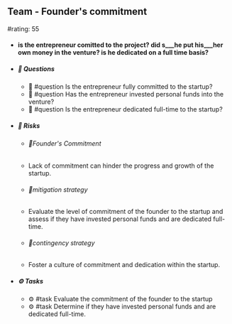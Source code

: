 ## Team - Founder's commitment
#rating: 55
- #### is the entrepreneur comitted to the project? did s___he put his___her own money in the venture? is he dedicated on a full time basis?
- ##### 💭 Questions
  - 💭 #question Is the entrepreneur fully committed to the startup?
  - 💭 #question Has the entrepreneur invested personal funds into the venture?
  - 💭 #question Is the entrepreneur dedicated full-time to the startup?
- ##### 🚨 Risks

  - ###### 🚨Founder's Commitment
  - Lack of commitment can hinder the progress and growth of the startup.
  - ###### 🚨mitigation strategy
  - Evaluate the level of commitment of the founder to the startup and assess if they have invested personal funds and are dedicated full-time.
  - ###### 🚨contingency strategy
  - Foster a culture of commitment and dedication within the startup.
- ##### ⚙️ Tasks
  - ⚙️ #task Evaluate the commitment of the founder to the startup
  - ⚙️ #task  Determine if they have invested personal funds and are dedicated full-time.



